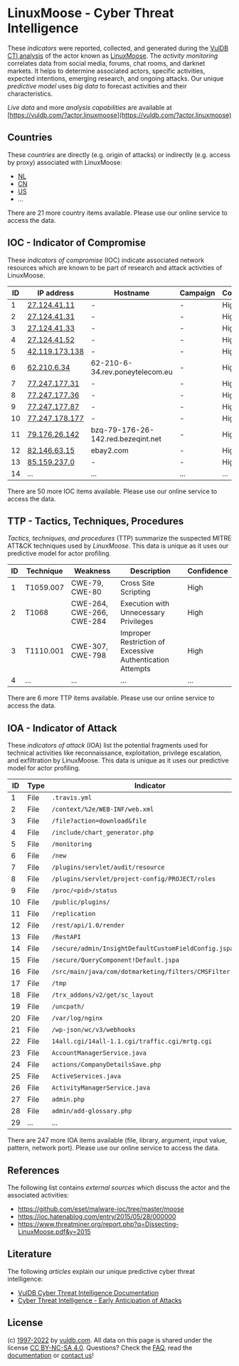 # LinuxMoose - Cyber Threat Intelligence

These _indicators_ were reported, collected, and generated during the [VulDB CTI analysis](https://vuldb.com/?kb.cti) of the actor known as [LinuxMoose](https://vuldb.com/?actor.linuxmoose). The _activity monitoring_ correlates data from social media, forums, chat rooms, and darknet markets. It helps to determine associated actors, specific activities, expected intentions, emerging research, and ongoing attacks. Our unique _predictive model_ uses _big data_ to forecast activities and their characteristics.

_Live data_ and more _analysis capabilities_ are available at [https://vuldb.com/?actor.linuxmoose](https://vuldb.com/?actor.linuxmoose)

## Countries

These _countries_ are directly (e.g. origin of attacks) or indirectly (e.g. access by proxy) associated with LinuxMoose:

* [NL](https://vuldb.com/?country.nl)
* [CN](https://vuldb.com/?country.cn)
* [US](https://vuldb.com/?country.us)
* ...

There are 21 more country items available. Please use our online service to access the data.

## IOC - Indicator of Compromise

These _indicators of compromise_ (IOC) indicate associated network resources which are known to be part of research and attack activities of LinuxMoose.

ID | IP address | Hostname | Campaign | Confidence
-- | ---------- | -------- | -------- | ----------
1 | [27.124.41.11](https://vuldb.com/?ip.27.124.41.11) | - | - | High
2 | [27.124.41.31](https://vuldb.com/?ip.27.124.41.31) | - | - | High
3 | [27.124.41.33](https://vuldb.com/?ip.27.124.41.33) | - | - | High
4 | [27.124.41.52](https://vuldb.com/?ip.27.124.41.52) | - | - | High
5 | [42.119.173.138](https://vuldb.com/?ip.42.119.173.138) | - | - | High
6 | [62.210.6.34](https://vuldb.com/?ip.62.210.6.34) | 62-210-6-34.rev.poneytelecom.eu | - | High
7 | [77.247.177.31](https://vuldb.com/?ip.77.247.177.31) | - | - | High
8 | [77.247.177.36](https://vuldb.com/?ip.77.247.177.36) | - | - | High
9 | [77.247.177.87](https://vuldb.com/?ip.77.247.177.87) | - | - | High
10 | [77.247.178.177](https://vuldb.com/?ip.77.247.178.177) | - | - | High
11 | [79.176.26.142](https://vuldb.com/?ip.79.176.26.142) | bzq-79-176-26-142.red.bezeqint.net | - | High
12 | [82.146.63.15](https://vuldb.com/?ip.82.146.63.15) | ebay2.com | - | High
13 | [85.159.237.0](https://vuldb.com/?ip.85.159.237.0) | - | - | High
14 | ... | ... | ... | ...

There are 50 more IOC items available. Please use our online service to access the data.

## TTP - Tactics, Techniques, Procedures

_Tactics, techniques, and procedures_ (TTP) summarize the suspected MITRE ATT&CK techniques used by _LinuxMoose_. This data is unique as it uses our predictive model for actor profiling.

ID | Technique | Weakness | Description | Confidence
-- | --------- | -------- | ----------- | ----------
1 | T1059.007 | CWE-79, CWE-80 | Cross Site Scripting | High
2 | T1068 | CWE-264, CWE-266, CWE-284 | Execution with Unnecessary Privileges | High
3 | T1110.001 | CWE-307, CWE-798 | Improper Restriction of Excessive Authentication Attempts | High
4 | ... | ... | ... | ...

There are 6 more TTP items available. Please use our online service to access the data.

## IOA - Indicator of Attack

These _indicators of attack_ (IOA) list the potential fragments used for technical activities like reconnaissance, exploitation, privilege escalation, and exfiltration by LinuxMoose. This data is unique as it uses our predictive model for actor profiling.

ID | Type | Indicator | Confidence
-- | ---- | --------- | ----------
1 | File | `.travis.yml` | Medium
2 | File | `/context/%2e/WEB-INF/web.xml` | High
3 | File | `/file?action=download&file` | High
4 | File | `/include/chart_generator.php` | High
5 | File | `/monitoring` | Medium
6 | File | `/new` | Low
7 | File | `/plugins/servlet/audit/resource` | High
8 | File | `/plugins/servlet/project-config/PROJECT/roles` | High
9 | File | `/proc/<pid>/status` | High
10 | File | `/public/plugins/` | High
11 | File | `/replication` | Medium
12 | File | `/rest/api/1.0/render` | High
13 | File | `/RestAPI` | Medium
14 | File | `/secure/admin/InsightDefaultCustomFieldConfig.jspa` | High
15 | File | `/secure/QueryComponent!Default.jspa` | High
16 | File | `/src/main/java/com/dotmarketing/filters/CMSFilter.java` | High
17 | File | `/tmp` | Low
18 | File | `/trx_addons/v2/get/sc_layout` | High
19 | File | `/uncpath/` | Medium
20 | File | `/var/log/nginx` | High
21 | File | `/wp-json/wc/v3/webhooks` | High
22 | File | `14all.cgi/14all-1.1.cgi/traffic.cgi/mrtg.cgi` | High
23 | File | `AccountManagerService.java` | High
24 | File | `actions/CompanyDetailsSave.php` | High
25 | File | `ActiveServices.java` | High
26 | File | `ActivityManagerService.java` | High
27 | File | `admin.php` | Medium
28 | File | `admin/add-glossary.php` | High
29 | ... | ... | ...

There are 247 more IOA items available (file, library, argument, input value, pattern, network port). Please use our online service to access the data.

## References

The following list contains _external sources_ which discuss the actor and the associated activities:

* https://github.com/eset/malware-ioc/tree/master/moose
* https://ioc.hatenablog.com/entry/2015/05/28/000000
* https://www.threatminer.org/report.php?q=Dissecting-LinuxMoose.pdf&y=2015

## Literature

The following _articles_ explain our unique predictive cyber threat intelligence:

* [VulDB Cyber Threat Intelligence Documentation](https://vuldb.com/?kb.cti)
* [Cyber Threat Intelligence - Early Anticipation of Attacks](https://www.scip.ch/en/?labs.20201022)

## License

(c) [1997-2022](https://vuldb.com/?kb.changelog) by [vuldb.com](https://vuldb.com/?kb.about). All data on this page is shared under the license [CC BY-NC-SA 4.0](https://creativecommons.org/licenses/by-nc-sa/4.0/). Questions? Check the [FAQ](https://vuldb.com/?kb.faq), read the [documentation](https://vuldb.com/?kb) or [contact us](https://vuldb.com/?contact)!
